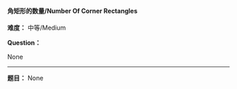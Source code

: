 #### 角矩形的数量/Number Of Corner Rectangles
**难度：** 中等/Medium

**Question：** 

None

------

**题目：** 
None
